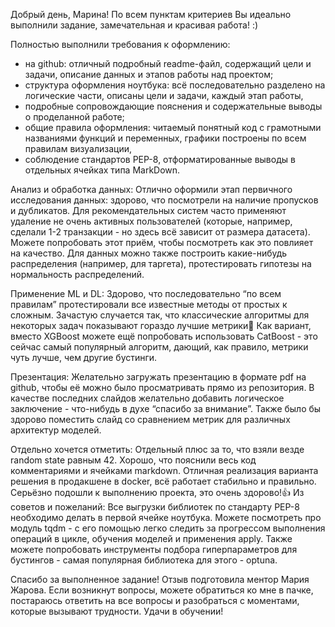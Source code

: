 Добрый день, Марина! 
По всем пунктам критериев Вы идеально выполнили задание, замечательная и красивая работа! :) 

Полностью выполнили требования к оформлению:
+ на github: отличный подробный readme-файл, содержащий цели и задачи, описание данных и этапов работы над проектом; 
+ структура оформления ноутбука: всё последовательно разделено на логические части, описаны цели и задачи, каждый этап работы, 
+ подробные сопровождающие пояснения и содержательные выводы о проделанной работе;
+ общие правила оформления: читаемый понятный код с грамотными названиями функций и переменных, графики построены по всем правилам визуализации, 
+ соблюдение стандартов PEP-8, отформатированные выводы в отдельных ячейках типа MarkDown.

Анализ и обработка данных:
Отлично оформили этап первичного исследования данных: здорово, что посмотрели на наличие пропусков и дубликатов. 
Для рекомендательных систем часто применяют удаление не очень активных пользователей (которые, например, сделали 1-2 транзакции - 
но здесь всё зависит от размера датасета). Можете попробовать этот приём, чтобы посмотреть как это повлияет на качество.
Для данных можно также построить какие-нибудь распределения (например, для таргета), протестировать гипотезы на нормальность распределений.

Применение ML и DL:
Здорово, что последовательно “по всем правилам” протестировали все известные методы от простых к сложным. Зачастую случается так, что классические 
алгоритмы для некоторых задач показывают гораздо лучшие метрики🙂 
Как вариант, вместо XGBoost можете ещё попробовать использовать CatBoost - это сейчас самый популярный алгоритм, дающий, 
как правило, метрики чуть лучше, чем другие бустинги.

Презентация:
Желательно загружать презентацию в формате pdf на github, чтобы её можно было просматривать прямо из репозитория.
В качестве последних слайдов желательно добавить логическое заключение - что-нибудь в духе “спасибо за внимание”. 
Также было бы здорово поместить слайд со сравнением метрик для различных архитектур моделей.


Отдельно хочется отметить: 
Отдельный плюс за то, что взяли везде random state равным 42.
Хорошо, что пояснили весь код комментариями и ячейками markdown.
Отличная реализация варианта решения в продакшене в docker, всё работает стабильно и правильно.
Серьёзно подошли к выполнению проекта, это очень здорово!👍
Из советов и пожеланий: 
Все выгрузки библиотек по стандарту PEP-8 необходимо делать в первой ячейке ноутбука.
Можете посмотреть про модуль tqdm - с его помощью легко следить за прогрессом выполнения операций в цикле, обучения моделей и применения apply.
Также можете попробовать инструменты подбора гиперпараметров для бустингов - самая популярная библиотека для этого - optuna.

Спасибо за выполненное задание! Отзыв подготовила ментор Мария Жарова. Если возникнут вопросы, можете обратиться ко мне в пачке, 
постараюсь ответить на все вопросы и разобраться с моментами, которые вызывают трудности. Удачи в обучении!
